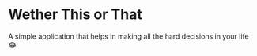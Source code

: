 # Wether This or That

A simple application that helps in making all the hard decisions in your life :joy:
